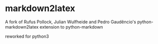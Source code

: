 # markdown2latex
A fork of Rufus Pollock, Julian Wulfheide and Pedro Gaudêncio's python-markdown2latex extension to python-markdown

reworked for python3 
